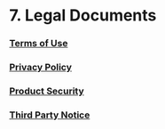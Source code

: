 # 7. Legal Documents

### [Terms of Use](https://storage.googleapis.com/aip-dev-assets/legal/AI-Platform-Terms-of-Use-20221002.pdf)

### [Privacy Policy](https://storage.googleapis.com/aip-dev-assets/legal/AI-Platform-Privacy-Policy-20221002.pdf)

### [Product Security](https://storage.googleapis.com/aip-dev-assets/legal/AI-Platform-Product-Security-EN-20161209.pdf)

### [Third Party Notice](https://storage.googleapis.com/aip-dev-assets/legal/AI-Platform-Third-Party-Notice.txt)
